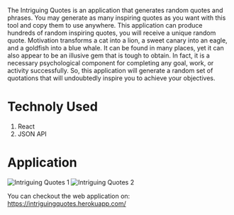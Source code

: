 The Intriguing Quotes is an application that generates random quotes and phrases. You may generate as many inspiring quotes as you want with this tool and copy them to use anywhere. This application can produce hundreds of random inspiring quotes, you will receive a unique random quote. Motivation transforms a cat into a lion, a sweet canary into an eagle, and a goldfish into a blue whale. It can be found in many places, yet it can also appear to be an illusive gem that is tough to obtain. In fact, it is a necessary psychological component for completing any goal, work, or activity successfully. So, this application will generate a random set of quotations that will undoubtedly inspire you to achieve your objectives.

# Technoly Used
1. React
2. JSON API

# Application
![Intriguing Quotes 1](https://user-images.githubusercontent.com/71033672/156870572-01d02484-d66a-4e1e-9d53-e89300a300c4.JPG)
![Intriguing Quotes 2](https://user-images.githubusercontent.com/71033672/156870579-2ec6dfa7-fadf-476f-b21e-782c0ee950ec.JPG)

You can checkout the web application on: https://intriguingquotes.herokuapp.com/
